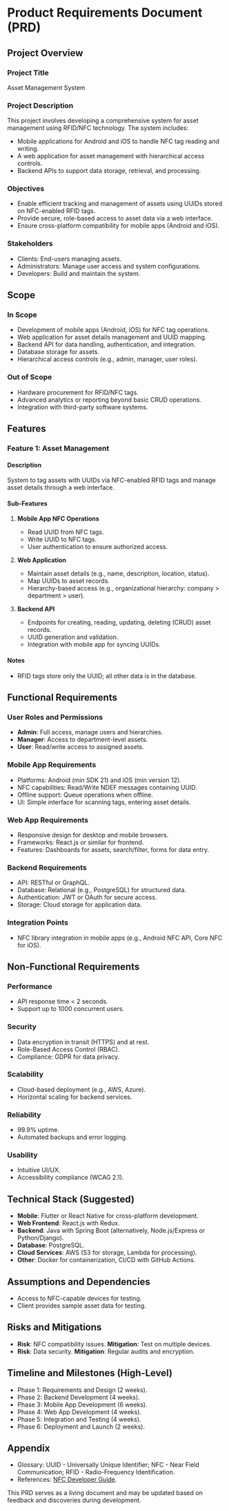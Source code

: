 # Product Requirements Document (PRD)

## Project Overview

### Project Title
Asset Management System

### Project Description
This project involves developing a comprehensive system for asset management using RFID/NFC technology. The system includes:
- Mobile applications for Android and iOS to handle NFC tag reading and writing.
- A web application for asset management with hierarchical access controls.
- Backend APIs to support data storage, retrieval, and processing.

### Objectives
- Enable efficient tracking and management of assets using UUIDs stored on NFC-enabled RFID tags.
- Provide secure, role-based access to asset data via a web interface.
- Ensure cross-platform compatibility for mobile apps (Android and iOS).

### Stakeholders
- Clients: End-users managing assets.
- Administrators: Manage user access and system configurations.
- Developers: Build and maintain the system.

## Scope

### In Scope
- Development of mobile apps (Android, iOS) for NFC tag operations.
- Web application for asset details management and UUID mapping.
- Backend API for data handling, authentication, and integration.
- Database storage for assets.
- Hierarchical access controls (e.g., admin, manager, user roles).

### Out of Scope
- Hardware procurement for RFID/NFC tags.
- Advanced analytics or reporting beyond basic CRUD operations.
- Integration with third-party software systems.

## Features

### Feature 1: Asset Management

#### Description
System to tag assets with UUIDs via NFC-enabled RFID tags and manage asset details through a web interface.

#### Sub-Features
1. **Mobile App NFC Operations**
   - Read UUID from NFC tags.
   - Write UUID to NFC tags.
   - User authentication to ensure authorized access.

2. **Web Application**
   - Maintain asset details (e.g., name, description, location, status).
   - Map UUIDs to asset records.
   - Hierarchy-based access (e.g., organizational hierarchy: company > department > user).

3. **Backend API**
   - Endpoints for creating, reading, updating, deleting (CRUD) asset records.
   - UUID generation and validation.
   - Integration with mobile app for syncing UUIDs.

#### Notes
- RFID tags store only the UUID; all other data is in the database.



## Functional Requirements

### User Roles and Permissions
- **Admin**: Full access, manage users and hierarchies.
- **Manager**: Access to department-level assets.
- **User**: Read/write access to assigned assets.

### Mobile App Requirements
- Platforms: Android (min SDK 21) and iOS (min version 12).
- NFC capabilities: Read/Write NDEF messages containing UUID.
- Offline support: Queue operations when offline.
- UI: Simple interface for scanning tags, entering asset details.

### Web App Requirements
- Responsive design for desktop and mobile browsers.
- Frameworks: React.js or similar for frontend.
- Features: Dashboards for assets, search/filter, forms for data entry.

### Backend Requirements
- API: RESTful or GraphQL.
- Database: Relational (e.g., PostgreSQL) for structured data.
- Authentication: JWT or OAuth for secure access.
- Storage: Cloud storage for application data.

### Integration Points
- NFC library integration in mobile apps (e.g., Android NFC API, Core NFC for iOS).

## Non-Functional Requirements

### Performance
- API response time < 2 seconds.
- Support up to 1000 concurrent users.

### Security
- Data encryption in transit (HTTPS) and at rest.
- Role-Based Access Control (RBAC).
- Compliance: GDPR for data privacy.

### Scalability
- Cloud-based deployment (e.g., AWS, Azure).
- Horizontal scaling for backend services.

### Reliability
- 99.9% uptime.
- Automated backups and error logging.

### Usability
- Intuitive UI/UX.
- Accessibility compliance (WCAG 2.1).

## Technical Stack (Suggested)
- **Mobile**: Flutter or React Native for cross-platform development.
- **Web Frontend**: React.js with Redux.
- **Backend**: Java with Spring Boot (alternatively, Node.js/Express or Python/Django).
- **Database**: PostgreSQL.
- **Cloud Services**: AWS (S3 for storage, Lambda for processing).
- **Other**: Docker for containerization, CI/CD with GitHub Actions.

## Assumptions and Dependencies
- Access to NFC-capable devices for testing.
- Client provides sample asset data for testing.

## Risks and Mitigations
- **Risk**: NFC compatibility issues. **Mitigation**: Test on multiple devices.
- **Risk**: Data security. **Mitigation**: Regular audits and encryption.

## Timeline and Milestones (High-Level)
- Phase 1: Requirements and Design (2 weeks).
- Phase 2: Backend Development (4 weeks).
- Phase 3: Mobile App Development (6 weeks).
- Phase 4: Web App Development (4 weeks).
- Phase 5: Integration and Testing (4 weeks).
- Phase 6: Deployment and Launch (2 weeks).

## Appendix
- Glossary: UUID - Universally Unique Identifier; NFC - Near Field Communication; RFID - Radio-Frequency Identification.
- References: [NFC Developer Guide](https://developer.android.com/guide/topics/connectivity/nfc).

This PRD serves as a living document and may be updated based on feedback and discoveries during development.
